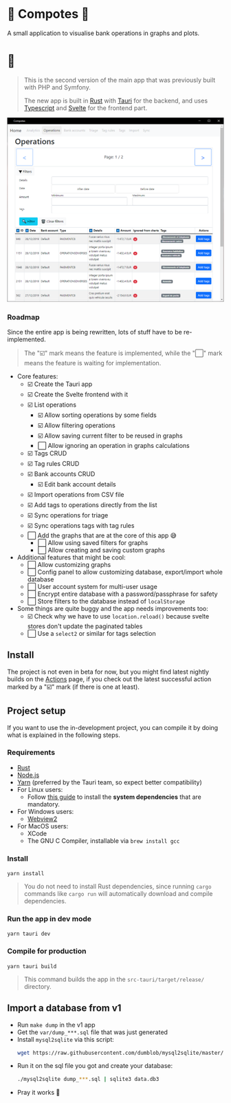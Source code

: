 🍎 Compotes 🍏
=============

A small application to visualise bank operations in graphs and plots.

# 🧮

> This is the second version of the main app that was previously built with PHP and Symfony.
> 
> The new app is built in [Rust](https://www.rust-lang.org/) with [Tauri](https://tauri.studio/) for the backend, and uses [Typescript](https://www.typescriptlang.org/) and [Svelte](https://svelte.dev/) for the frontend part. 

![App screenshot](docs/capture1.png)

### Roadmap

Since the entire app is being rewritten, lots of stuff have to be re-implemented.

> The "☑️" mark means the feature is implemented, while the "⬜️" mark means the feature is waiting for implementation.

* Core features:
  * ☑️ Create the Tauri app
  * ☑️ Create the Svelte frontend with it
  * ☑️ List operations
    * ☑️ Allow sorting operations by some fields
    * ☑️ Allow filtering operations
    * ☑️ Allow saving current filter to be reused in graphs
    * ⬜️ Allow ignoring an operation in graphs calculations
  * ☑️ Tags CRUD
  * ☑️ Tag rules CRUD
  * ☑️ Bank accounts CRUD
    * ☑️ Edit bank account details
  * ☑️ Import operations from CSV file
  * ☑️ Add tags to operations directly from the list
  * ☑️ Sync operations for triage
  * ☑️ Sync operations tags with tag rules
  * ⬜️ Add the graphs that are at the core of this app 😅
    * ⬜️ Allow using saved filters for graphs 
    * ⬜️ Allow creating and saving custom graphs 
* Additional features that might be cool:
  * ⬜️ Allow customizing graphs
  * ⬜️ Config panel to allow customizing database, export/import whole database
  * ⬜️ User account system for multi-user usage
  * ⬜️ Encrypt entire database with a password/passphrase for safety
  * ⬜️ Store filters to the database instead of `localStorage`
* Some things are quite buggy and the app needs improvements too:
  * ☑️ Check why we have to use `location.reload()` because svelte stores don't update the paginated tables
  * ⬜️ Use a `select2` or similar for tags selection

## Install

The project is not even in beta for now, but you might find latest nightly builds on the [Actions](https://github.com/Orbitale/Compotes/actions) page, if you check out the latest successful action marked by a "☑️" mark (if there is one at least).

## Project setup

If you want to use the in-development project, you can compile it by doing what is explained in the following steps.

### Requirements

* [Rust](https://www.rust-lang.org/tools/install)
* [Node.js](https://nodejs.org/en/download/)
* [Yarn](https://yarnpkg.com/getting-started/install) (preferred by the Tauri team, so expect better compatibility)
* For Linux users:
  * Follow [this guide](https://tauri.studio/docs/getting-started/setting-up-linux#1-system-dependencies) to install the **system dependencies** that are mandatory.
* For Windows users:
  * [Webview2](https://developer.microsoft.com/en-us/microsoft-edge/webview2/#download-section)
* For MacOS users:
  * XCode
  * The GNU C Compiler, installable via `brew install gcc`

### Install

```
yarn install
```

> You do not need to install Rust dependencies, since running `cargo` commands like `cargo run` will automatically download and compile dependencies.

### Run the app in dev mode

```
yarn tauri dev
```

### Compile for production

```
yarn tauri build
```

> This command builds the app in the `src-tauri/target/release/` directory.

## Import a database from v1

* Run `make dump` in the v1 app
* Get the `var/dump_***.sql` file that was just generated
* Install `mysql2sqlite` via this script:
   ```bash
   wget https://raw.githubusercontent.com/dumblob/mysql2sqlite/master/mysql2sqlite
   ```
* Run it on the sql file you got and create your database:
   ```bash
   ./mysql2sqlite dump_***.sql | sqlite3 data.db3
   ```
* Pray it works 🙏
